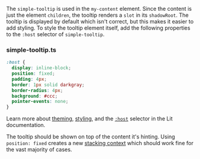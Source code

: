 The `simple-tooltip` is used in the `my-content` element. Since the
content is just the element `children`, the tooltip renders a `slot`
in its `shadowRoot`. The tooltip is displayed by default which isn't correct,
but this makes it easier to add styling. To style the tooltip element itself,
add the following properties to the `:host` selector of `simple-tooltip`.

### simple-tooltip.ts
```css
:host {
  display: inline-block;
  position: fixed;
  padding: 4px;
  border: 1px solid darkgray;
  border-radius: 4px;
  background: #ccc;
  pointer-events: none;
}
```

<litdev-aside type="info" no-header>

  Learn more about [theming](/docs/components/styles/#theming),
  [styling](/docs/components/styles/#shadow-dom), and the
  [`:host`](/docs/components/styles/#host) selector in the Lit
  documentation.

</litdev-aside>

The tooltip should be shown on top of the content it's hinting. Using `position: fixed`
creates a new
[stacking context](https://developer.mozilla.org/en-US/docs/Web/CSS/CSS_Positioning/Understanding_z_index/The_stacking_context)
which should work fine for the vast majority of cases.
